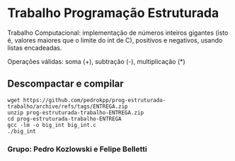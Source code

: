 # Trabalho Programação Estruturada
Trabalho Computacional: implementação de números inteiros gigantes (isto é, valores maiores que o limite do int de C), positivos e negativos, usando listas encadeadas.

Operações válidas: soma (+), subtração (-), multiplicação (*)

## Descompactar e compilar
```
wget https://github.com/pedrokpp/prog-estruturada-trabalho/archive/refs/tags/ENTREGA.zip
unzip prog-estruturada-trabalho-ENTREGA.zip
cd prog-estruturada-trabalho-ENTREGA
gcc -lm -o big_int big_int.c
./big_int 
```

### Grupo: Pedro Kozlowski e Felipe Belletti
